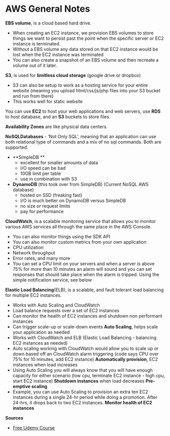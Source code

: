 # AWS General Notes

**EBS volume**, is a cloud based hard drive.
* When creating an EC2 instance, we provision EBS volumes to store things we want to persist past the point when the specific server or EC2 instance is terminated. 
* Without a EBS volume any data stored on that EC2 instance would be lost when the EC2 instance was terminated 
* You can also create a snapshot of an EBS volume and then recreate a volume out of it later. 

**S3**, is used for **limitless cloud storage** (google drive or dropbox)
* S3 can also be setup to work as a hosting service for your entire website (meaning you upload html/css/js/php files into your S3 bucket and run from there) 
* This works well for static website

You can use **EC2** to host your web applications and web servers, use **RDS** to host database, and an **S3** buckets to store files.

**Availability Zones** are like physical data centers.

**NoSQLDatabases** - ‘Not Only SQL’, meaning that an application can use both relational type of commands and a mix of no sql commands. Both are supported.
* **SimpleDB **
  * excellent for smaller amounts of data 
  * I/O speed can be bad 
  * 10GB limit per table 
  * use in combination with S3
* **DynamoDB** (this took over from SimpleDB) (Current NoSQL AWS database) 
  * hosted on SSD (freaking fast) 
  * I/O is much better on DynamoDB versus SimpleDB 
  * no size or request limits 
  * pay for performance 
    
**CloudWatch**, is a scalable monitoring service that allows you to monitor various AWS services all through the same place in the AWS Console.
* You can also monitor things using the SDK API 
* You can also monitor custom metrics from your own application 
* CPU utilization 
* Network throughput 
* Error rates, and many more 
* You can set a CPU limit on your servers and when a server is above 75% for more than 10 minutes an alarm will sound and you can set responses that should take place when the alarm is tripped. Using the simple notification service, see below 
  
**Elastic Load Balancing**(ELB), is a scalable, and fault tolerant load balancing for multiple EC2 instances.
* Works with Auto Scaling and CloudWatch 
* Load balance requests over a set of EC2 instances 
* Can monitor the health of EC2 instances and shutdown non performant instances 
* Can trigger scale-up or scale-down events 
**Auto Scaling**, helps scale your application as needed
* Works with CloudWatch and ELB (Elastic Load Balancing - balancing EC2 instances as needed) 
* Auto scaling working with CloudWatch would allow you to scale up or down based off an CloudWatch alarm triggering (code says CPU over 75% for 10 minutes, add EC2 instance) 
**Automatically provision**, EC2 instances when load increases
* Using Auto Scaling you will always know that you will have enough capacity for either scenario (low cpu, terminate EC2 instance - high cpu, start EC2 instance) 
**Shutdown instances** when load decreases
**Pre-emptive scaling**
* Example, you can use Auto Scaling to provision an extra ten EC2 instances during a single 24-hr period while doing a promotion. After 24-hrs, it drops back to two EC2 instances. 
**Monitor health of EC2 instances**

**Sources**
* [Free Udemy Course](https://www.udemy.com/aws-step-functions/learn/v4/content)
